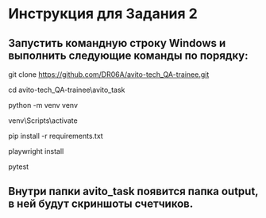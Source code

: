 # Инструкция для Задания 2

## Запустить командную строку Windows и выполнить следующие команды по порядку:

git clone https://github.com/DR06A/avito-tech_QA-trainee.git

cd avito-tech_QA-trainee\avito_task

python -m venv venv

venv\Scripts\activate

pip install -r requirements.txt

playwright install

pytest

## Внутри папки avito_task появится папка output, в ней будут скриншоты счетчиков.

